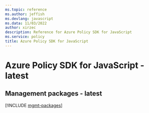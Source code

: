 ```yaml
---
ms.topic: reference
ms.author: jeffish
ms.devlang: javascript
ms.data: 11/03/2022
author: xirzec
description: Reference for Azure Policy SDK for JavaScript
ms.service: policy
title: Azure Policy SDK for JavaScript
---
```

# Azure Policy SDK for JavaScript - latest

## Management packages - latest
[!INCLUDE [mgmt-packages](policy-mgmt-index.md)]